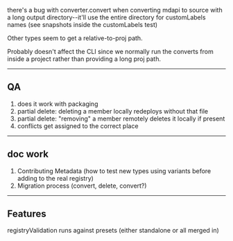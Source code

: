 there's a bug with converter.convert when converting mdapi to source with a long output directory--it'll use the entire directory for customLabels names (see snapshots inside the customLabels test)

Other types seem to get a relative-to-proj path.

Probably doesn't affect the CLI since we normally run the converts from inside a project rather than providing a long proj path.

---

## QA

1. does it work with packaging
1. partial delete: deleting a member locally redeploys without that file
1. partial delete: "removing" a member remotely deletes it locally if present
1. conflicts get assigned to the correct place

---

## doc work

1. Contributing Metadata (how to test new types using variants before adding to the real registry)
1. Migration process (convert, delete, convert?)

---

## Features

registryValidation runs against presets (either standalone or all merged in)
